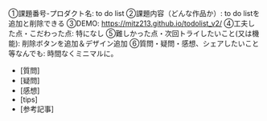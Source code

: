 ①課題番号-プロダクト名: to do list
②課題内容（どんな作品か）: to do listを追加と削除できる
③DEMO: https://mitz213.github.io/todolist_v2/
④工夫した点・こだわった点: 特になし
⑤難しかった点・次回トライしたいこと(又は機能): 削除ボタンを追加＆デザイン追加
⑥質問・疑問・感想、シェアしたいこと等なんでも: 時間なくミニマルに。
- [質問]
- [疑問]
- [感想]
- [tips]
- [参考記事]
